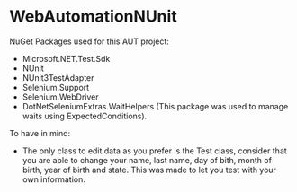 # WebAutomationNUnit

NuGet Packages used for this AUT project:
- Microsoft.NET.Test.Sdk
- NUnit
- NUnit3TestAdapter
- Selenium.Support
- Selenium.WebDriver
- DotNetSeleniumExtras.WaitHelpers (This package was used to manage waits using ExpectedConditions).

To have in mind:
- The only class to edit data as you prefer is the Test class, consider that you are able to change your name, last name, day of bith, month of birth, year of birth and state. This was made to let you test with your own information.
